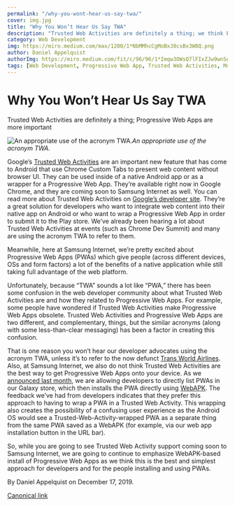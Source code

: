 ```yaml
---
permalink: "/why-you-wont-hear-us-say-twa/"
cover: img.jpg
title: "Why You Won’t Hear Us Say TWA"
description: "Trusted Web Activities are definitely a thing; we think Progressive Web Apps are more important."
category: Web Development
img: https://miro.medium.com/max/1200/1*NbMMhcCgMoBxJ8csBx3W8Q.png
author: Daniel Appelquist
authorImg: https://miro.medium.com/fit/c/96/96/1*Imqw3OWsQ7lFIxZJw9wnSg.jpeg
tags: [Web Development, Progressive Web App, Trusted Web Activities, Mobile Browser, Samsung Internet]
---
```


# Why You Won’t Hear Us Say TWA

Trusted Web Activities are definitely a thing; Progressive Web Apps are more important

![An appropriate use of the acronym TWA.](https://cdn-images-1.medium.com/max/2400/1*NbMMhcCgMoBxJ8csBx3W8Q.png)*An appropriate use of the acronym TWA.*

Google’s [Trusted Web Activities](https://www.chromestatus.com/feature/4857483210260480) are an important new feature that has come to Android that use Chrome Custom Tabs to present web content without browser UI. They can be used inside of a native Android app or as a wrapper for a Progressive Web App. They’re available right now in Google Chrome, and they are coming soon to Samsung Internet as well. You can read more about Trusted Web Activities on [Google’s developer site](https://developers.google.com/web/updates/2019/02/using-twa). They’re a great solution for developers who want to integrate web content into their native app on Android or who want to wrap a Progressive Web App in order to submit it to the Play store. We’ve already been hearing a lot about Trusted Web Activities at events (such as Chrome Dev Summit) and many are using the acronym TWA to refer to them.

Meanwhile, here at Samsung Internet, we’re pretty excited about Progressive Web Apps (PWAs) which give people (across different devices, OSs and form factors) a lot of the benefits of a native application while still taking full advantage of the web platform.

Unfortunately, because “TWA” sounds a lot like “PWA,” there has been some confusion in the web developer community about what Trusted Web Activities are and how they related to Progressive Web Apps. For example, some people have wondered if Trusted Web Activities make Progressive Web Apps obsolete. Trusted Web Activities and Progressive Web Apps are two different, and complementary, things, but the similar acronyms (along with some less-than-clear messaging) has been a factor in creating this confusion.

That is one reason you won’t hear our developer advocates using the acronym TWA, unless it’s to refer to the now defunct [Trans World Airlines](https://en.wikipedia.org/wiki/Trans_World_Airlines). Also, at Samsung Internet, we also do not think Trusted Web Activities are the best way to get Progressive Web Apps onto your device. As we [announced last month](https://medium.com/samsung-internet-dev/introducing-progressive-web-apps-to-samsung-galaxy-store-47ecd317725b), we are allowing developers to directly list PWAs in our Galaxy store, which then installs the PWA directly using [WebAPK](https://developers.google.com/web/fundamentals/integration/webapks). The feedback we’ve had from developers indicates that they prefer this approach to having to wrap a PWA in a Trusted Web Activity. This wrapping also creates the possibility of a confusing user experience as the Android OS would see a Trusted-Web-Activity-wrapped PWA as a separate thing from the same PWA saved as a WebAPK (for example, via our web app installation button in the URL bar).

So, while you are going to see Trusted Web Activity support coming soon to Samsung Internet, we are going to continue to emphasize WebAPK-based install of Progressive Web Apps as we think this is the best and simplest approach for developers and for the people installing and using PWAs.



By Daniel Appelquist on December 17, 2019.

[Canonical link](https://medium.com/samsung-internet-dev/why-you-wont-hear-us-say-twa-544d51bdedec)
